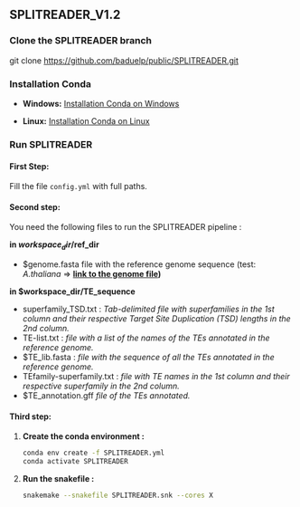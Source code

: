 ## SPLITREADER_V1.2

### Clone the SPLITREADER branch

git clone https://github.com/baduelp/public/SPLITREADER.git

### Installation Conda

- **Windows:** [Installation Conda on Windows](https://docs.conda.io/projects/conda/en/latest/user-guide/install/windows.html)

- **Linux:** [Installation Conda on Linux](https://docs.conda.io/projects/conda/en/latest/user-guide/install/linux.html)

### Run SPLITREADER 

#### First Step: 

Fill the file `config.yml` with full paths.

#### Second step: 

You need the following files to run the SPLITREADER pipeline :

**in $workspace_dir/$ref_dir**

- $genome.fasta file with the reference genome sequence (test: *A.thaliana* => **[link to the genome file](https://www.arabidopsis.org/download/index-auto.jsp?dir=%2Fdownload_files%2FGenes%2FTAIR10_genome_release%2FTAIR10_chromosome_files))**

**in $workspace_dir/TE_sequence**

- superfamily_TSD.txt : *Tab-delimited file with superfamilies in the 1st column and their respective Target Site Duplication (TSD) lengths in the 2nd column.*
- TE-list.txt : *file with a list of the names of the TEs annotated in the reference genome.*
- $TE_lib.fasta : *file with the sequence of all the TEs annotated in the reference genome.*
- TEfamily-superfamily.txt : *file with TE names in the 1st column and their respective superfamily in the 2nd column.*
- $TE_annotation.gff *file of the TEs annotated.*

#### Third step:

1. **Create the conda environment :**

    ```bash
    conda env create -f SPLITREADER.yml
    conda activate SPLITREADER
    ```

2. **Run the snakefile :**

    ```bash
    snakemake --snakefile SPLITREADER.snk --cores X
    ```
